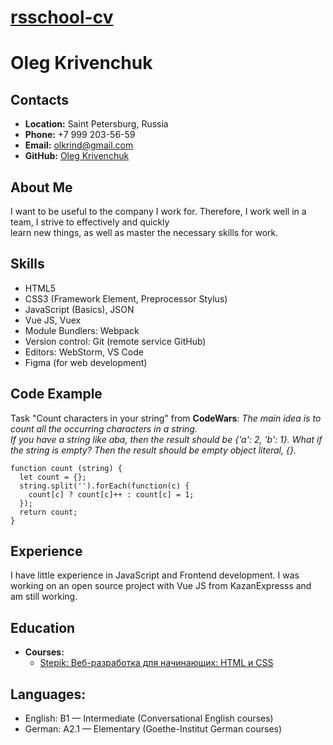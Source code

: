 # __[rsschool-cv](https://olegathor.github.io/rsschool-cv/)__

# __Oleg Krivenchuk__

## __Contacts__
- __Location:__ Saint Petersburg, Russia
- __Phone:__ +7 999 203-56-59
- __Email:__ olkrind@gmail.com
- __GitHub:__ [Oleg Krivenchuk](https://github.com/Olegathor)

## __About Me__
I want to be useful to the company I work for. Therefore, I work well in a team, I strive to effectively and quickly \
learn new things, as well as master the necessary skills for work.

## __Skills__
- HTML5
- CSS3 (Framework Element, Preprocessor Stylus)
- JavaScript (Basics), JSON
- Vue JS, Vuex
- Module Bundlers: Webpack
- Version control: Git (remote service GitHub)
- Editors: WebStorm, VS Code
- Figma (for web development)

## __Code Example__
Task "Count characters in your string" from __CodeWars__: _The main idea is to count all the occurring characters in a string. \
If you have a string like aba, then the result should be {'a': 2, 'b': 1}.
What if the string is empty? Then the result should be empty object literal, {}._
```
function count (string) {  
  let count = {};
  string.split('').forEach(function(c) {
    count[c] ? count[c]++ : count[c] = 1;
  });
  return count;
}

```

## __Experience__
I have little experience in JavaScript and Frontend development. I was working on an open source project with Vue JS from KazanExpresss and am still working.

## __Education__ 
- __Courses:__
  - [Stepik: Веб-разработка для начинающих: HTML и CSS](https://stepik.org/cert/900833)

## __Languages:__
- English: B1 — Intermediate (Conversational English courses)
- German: A2.1 — Elementary (Goethe-Institut German courses)
